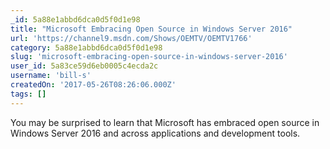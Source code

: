 ```yaml
---
_id: 5a88e1abbd6dca0d5f0d1e98
title: "Microsoft Embracing Open Source in Windows Server 2016"
url: 'https://channel9.msdn.com/Shows/OEMTV/OEMTV1766'
category: 5a88e1abbd6dca0d5f0d1e98
slug: 'microsoft-embracing-open-source-in-windows-server-2016'
user_id: 5a83ce59d6eb0005c4ecda2c
username: 'bill-s'
createdOn: '2017-05-26T08:26:06.000Z'
tags: []
---
```


You may be surprised to learn that Microsoft has embraced open source in Windows Server 2016 and across applications and development tools. 
